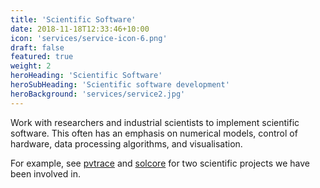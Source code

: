 ```yaml
---
title: 'Scientific Software'
date: 2018-11-18T12:33:46+10:00
icon: 'services/service-icon-6.png'
draft: false
featured: true
weight: 2
heroHeading: 'Scientific Software'
heroSubHeading: 'Scientific software development'
heroBackground: 'services/service2.jpg'
---
```


Work with researchers and industrial scientists to implement scientific software. This often has an emphasis on numerical models, control of hardware, data processing algorithms, and visualisation.

For example, see [pvtrace](https://github.com/danieljfarrell/pvtrace) and [solcore](https://github.com/qpv-research-group/solcore5) for two scientific projects we have been involved in.